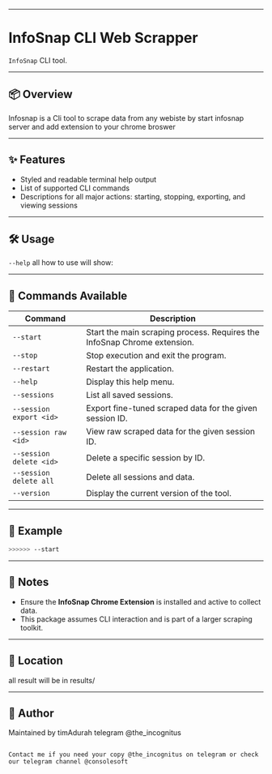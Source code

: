 
---


# InfoSnap CLI Web Scrapper

`InfoSnap` CLI tool.

---

## 📦 Overview

Infosnap is a Cli tool to scrape data from any webiste by start infosnap server and add extension to your chrome broswer

---

## ✨ Features

- Styled and readable terminal help output
- List of supported CLI commands
- Descriptions for all major actions: starting, stopping, exporting, and viewing sessions

---

## 🛠️ Usage

 `--help` all how to use will show:


---

## 🚀 Commands Available

| Command                 | Description                                                              |
| ----------------------- | ------------------------------------------------------------------------ |
| `--start`               | Start the main scraping process. Requires the InfoSnap Chrome extension. |
| `--stop`                | Stop execution and exit the program.                                     |
| `--restart`             | Restart the application.                                                 |
| `--help`                | Display this help menu.                                                  |
| `--sessions`            | List all saved sessions.                                                 |
| `--session export <id>` | Export fine-tuned scraped data for the given session ID.                 |
| `--session raw <id>`    | View raw scraped data for the given session ID.                          |
| `--session delete <id>` | Delete a specific session by ID.                                         |
| `--session delete all`  | Delete all sessions and data.                                            |
| `--version`             | Display the current version of the tool.                                 |

---

## 🧪 Example

```bash
>>>>>> --start
```

---

## 📎 Notes

* Ensure the **InfoSnap Chrome Extension** is installed and active to collect data.
* This package assumes CLI interaction and is part of a larger scraping toolkit.

---

## 📁 Location

all result will be in results/

---

## 👤 Author

Maintained by timAdurah telegram @the_incognitus

```

Contact me if you need your copy @the_incognitus on telegram or check our telegram channel @consolesoft

